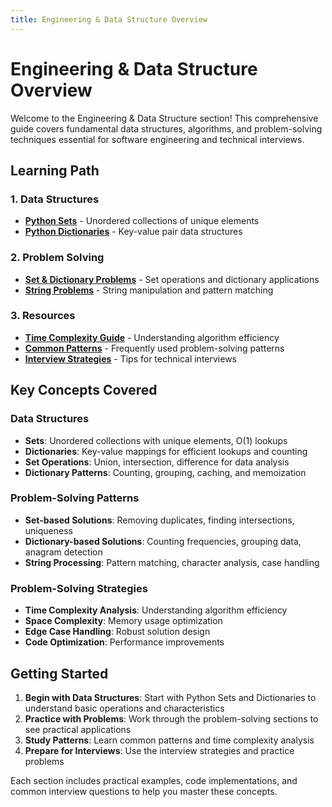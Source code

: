 ```yaml
---
title: Engineering & Data Structure Overview
---
```


# Engineering & Data Structure Overview

Welcome to the Engineering & Data Structure section! This comprehensive guide covers fundamental data structures, algorithms, and problem-solving techniques essential for software engineering and technical interviews.

## Learning Path

### 1. Data Structures
- **[Python Sets](../Data_Structures/Python_Sets/Sets_Overview.md)** - Unordered collections of unique elements
- **[Python Dictionaries](../Data_Structures/Python_Dictionaries/Dictionaries_Overview.md)** - Key-value pair data structures

### 2. Problem Solving
- **[Set & Dictionary Problems](../Problem_Solving/Set_Dictionary_Problems/Array_Intersection.md)** - Set operations and dictionary applications
- **[String Problems](../Problem_Solving/String_Problems/Unique_Strings.md)** - String manipulation and pattern matching

### 3. Resources
- **[Time Complexity Guide](../Resources/Time_Complexity_Guide.md)** - Understanding algorithm efficiency
- **[Common Patterns](../Resources/Common_Patterns.md)** - Frequently used problem-solving patterns
- **[Interview Strategies](../Resources/Interview_Strategies.md)** - Tips for technical interviews

## Key Concepts Covered

### Data Structures
- **Sets**: Unordered collections with unique elements, O(1) lookups
- **Dictionaries**: Key-value mappings for efficient lookups and counting
- **Set Operations**: Union, intersection, difference for data analysis
- **Dictionary Patterns**: Counting, grouping, caching, and memoization

### Problem-Solving Patterns
- **Set-based Solutions**: Removing duplicates, finding intersections, uniqueness
- **Dictionary-based Solutions**: Counting frequencies, grouping data, anagram detection
- **String Processing**: Pattern matching, character analysis, case handling

### Problem-Solving Strategies
- **Time Complexity Analysis**: Understanding algorithm efficiency
- **Space Complexity**: Memory usage optimization
- **Edge Case Handling**: Robust solution design
- **Code Optimization**: Performance improvements

## Getting Started

1. **Begin with Data Structures**: Start with Python Sets and Dictionaries to understand basic operations and characteristics
2. **Practice with Problems**: Work through the problem-solving sections to see practical applications
3. **Study Patterns**: Learn common patterns and time complexity analysis
4. **Prepare for Interviews**: Use the interview strategies and practice problems

Each section includes practical examples, code implementations, and common interview questions to help you master these concepts.
